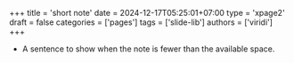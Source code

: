 +++
title = 'short note'
date = 2024-12-17T05:25:01+07:00
type = 'xpage2'
draft = false
categories = ['pages']
tags = ['slide-lib']
authors = ['viridi']
+++
<!--more-->

+ A sentence to show when the note is fewer than the available space.
